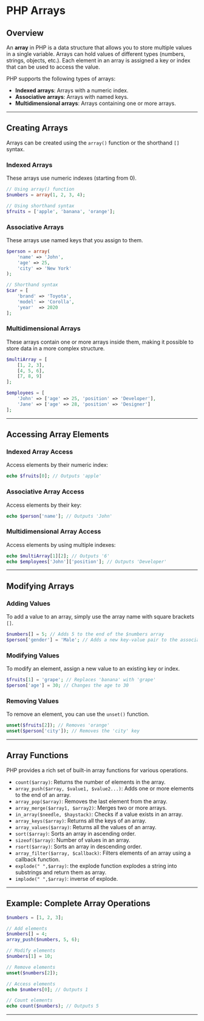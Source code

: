 # PHP Arrays

## Overview
An **array** in PHP is a data structure that allows you to store multiple values in a single variable. Arrays can hold values of different types (numbers, strings, objects, etc.). Each element in an array is assigned a key or index that can be used to access the value.

PHP supports the following types of arrays:
- **Indexed arrays**: Arrays with a numeric index.
- **Associative arrays**: Arrays with named keys.
- **Multidimensional arrays**: Arrays containing one or more arrays.

---

## Creating Arrays
Arrays can be created using the `array()` function or the shorthand `[]` syntax.

### Indexed Arrays
These arrays use numeric indexes (starting from 0).

```php
// Using array() function
$numbers = array(1, 2, 3, 4);

// Using shorthand syntax
$fruits = ['apple', 'banana', 'orange'];
```

### Associative Arrays
These arrays use named keys that you assign to them.

```php
$person = array(
    'name' => 'John',
    'age' => 25,
    'city' => 'New York'
);

// Shorthand syntax
$car = [
    'brand' => 'Toyota',
    'model' => 'Corolla',
    'year'  => 2020
];
```

### Multidimensional Arrays
These arrays contain one or more arrays inside them, making it possible to store data in a more complex structure.

```php
$multiArray = [
    [1, 2, 3],
    [4, 5, 6],
    [7, 8, 9]
];

$employees = [
    'John' => ['age' => 25, 'position' => 'Developer'],
    'Jane' => ['age' => 28, 'position' => 'Designer']
];
```

---

## Accessing Array Elements

### Indexed Array Access
Access elements by their numeric index:
```php
echo $fruits[0]; // Outputs 'apple'
```

### Associative Array Access
Access elements by their key:
```php
echo $person['name']; // Outputs 'John'
```

### Multidimensional Array Access
Access elements by using multiple indexes:
```php
echo $multiArray[1][2]; // Outputs '6'
echo $employees['John']['position']; // Outputs 'Developer'
```

---

## Modifying Arrays
### Adding Values
To add a value to an array, simply use the array name with square brackets `[]`.

```php
$numbers[] = 5; // Adds 5 to the end of the $numbers array
$person['gender'] = 'Male'; // Adds a new key-value pair to the associative array
```

### Modifying Values
To modify an element, assign a new value to an existing key or index.

```php
$fruits[1] = 'grape'; // Replaces 'banana' with 'grape'
$person['age'] = 30; // Changes the age to 30
```

### Removing Values
To remove an element, you can use the `unset()` function.

```php
unset($fruits[2]); // Removes 'orange'
unset($person['city']); // Removes the 'city' key
```

---

## Array Functions
PHP provides a rich set of built-in array functions for various operations.

- `count($array)`: Returns the number of elements in the array.
- `array_push($array, $value1, $value2...)`: Adds one or more elements to the end of an array.
- `array_pop($array)`: Removes the last element from the array.
- `array_merge($array1, $array2)`: Merges two or more arrays.
- `in_array($needle, $haystack)`: Checks if a value exists in an array.
- `array_keys($array)`: Returns all the keys of an array.
- `array_values($array)`: Returns all the values of an array.
- `sort($array)`: Sorts an array in ascending order.
- `sizeof($array)`: Number of values in an array. 
- `rsort($array)`: Sorts an array in descending order.
- `array_filter($array, $callback)`: Filters elements of an array using a callback function.
- `explode(" ",$array)`: the explode function explodes a string into substrings and return them as array.
- `implode(" ",$array)`: inverse of explode.

---

## Example: Complete Array Operations

```php
$numbers = [1, 2, 3];

// Add elements
$numbers[] = 4;
array_push($numbers, 5, 6);

// Modify elements
$numbers[1] = 10;

// Remove elements
unset($numbers[2]);

// Access elements
echo $numbers[0]; // Outputs 1

// Count elements
echo count($numbers); // Outputs 5
```

---
